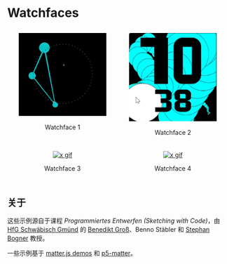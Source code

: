 # Watchfaces

<div style="display: flex; flex-wrap: wrap; justify-content: space-around;">

  <div style="text-align: center; margin: 10px;">
    <a href="https://yingxunli.github.io/LOTTA/clockwork/clockworkLotta3.html">
      <img src="images/1.png" alt="Watchface 1" width="200">
    </a>
    <p>Watchface 1</p>
  </div>

  <div style="text-align: center; margin: 10px;">
    <a href="https://yingxunli.github.io/WatchFaces_UX/test_Scratch_Card/index.html">
      <img src="images/4.png" alt="Watchface 2" width="200">
    </a>
    <p>Watchface 2</p>
  </div>

  <div style="text-align: center; margin: 10px;">
    <a href="链接3">
      <img src="图片链接3" alt="x gif" width="200">
    </a>
    <p>Watchface 3</p>
  </div>

  <div style="text-align: center; margin: 10px;">
    <a href="链接4">
      <img src="图片链接4" alt="x gif" width="200">
    </a>
    <p>Watchface 4</p>
  </div>

</div>

## 关于

这些示例源自于课程 *Programmiertes Entwerfen (Sketching with Code)*，由 [HfG Schwäbisch Gmünd](https://www.hfg-gmuend.de/) 的 [Benedikt Groß](https://benedikt-gross.de/)、Benno Stäbler 和 [Stephan Bogner](https://stephanbogner.de/) 教授。

一些示例基于 [matter.js demos](http://brm.io/matter-js/demo) 和 [p5-matter](https://github.com/shiffman/p5-matter)。
